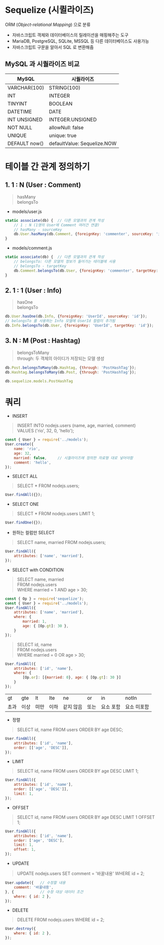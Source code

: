 # Sequelize (시퀼라이즈)
ORM (*Object-relational Mapping*) 으로 분류  
- 자바스크립트 객체와 데이터베이스의 릴레이션을 매핑해주는 도구 
- MariaDB, PostgreSQL, SQLite, MSSQL 등 다른 데이터베이스도 사용가능
- 자바스크립트 구문을 알아서 SQL 로 변환해줌

## MySQL 과 시퀄라이즈 비교
|MySQL|시퀄라이즈|
|---|---|
VARCHAR(100) | STRING(100)
INT | INTEGER
TINYINT | BOOLEAN
DATETIME | DATE
INT UNSIGNED | INTEGER.UNSIGNED
NOT NULL| allowNull: false
UNIQUE | unique: true
DEFAULT now() | defaultValue: Sequelize.NOW

# 테이블 간 관계 정의하기
## 1. 1 : N (User : Comment)
> hasMany  
belongsTo
- models/user.js
```javascript
static associate(db) {  // 다른 모델과의 관계 작성
    // 1 : N (1명의 User에 Comment 여러건 연결)
    // hasMany - sourceKey
    db.User.hasMany(db.Comment, {foreignKey: 'commenter', sourceKey: 'id'});
}
```
- models/comment.js
```javascript
static associate(db) {  // 다른 모델과의 관계 작성
    // belongsTo: 다른 모델의 정보가 들어가는 테이블에 사용
    // belongsTo - targetKey
    db.Comment.belongsTo(db.User, {foreignKey: 'commenter', targetKey: 'id'});
} 
```

## 2. 1 : 1 (User : Info)
> hasOne  
belongsTo
```javascript
db.User.hasOne(db.Info, {foreignKey: 'UserId', sourceKey: 'id'});
// belongsTo 를 사용하는 Info 모델에 UserId 컬럼이 추가됨
db.Info.belongsTo(db.User, {foreignKey: 'UserId', targetKey: 'id'});
```

## 3. N : M (Post : Hashtag)
> belongsToMany  
through: 두 객체의 아이디가 저장되는 모델 생성
```javascript
db.Post.belongsToMany(db.Hashtag, {through: 'PostHashTag'});
db.Hashtag.belongsToMany(db.Post, {through: 'PostHashTag'});
```

```javascript
db.sequelize.models.PostHashTag
```

# 쿼리
- INSERT
> INSERT INTO nodejs.users (name, age, married, comment)  
     VALUES ('rio', 32, 0, 'hello');
```javascript
const { User } = require('../models');
User.create({   
    name: 'rio',
    age: 32,
    married: false,     // 시퀄라이즈에 정의한 자료형 대로 넣어야함
    comment: 'hello',
});
```
- SELECT ALL
> SELECT * FROM nodejs.users;
```javascript
User.findAll({});
```
- SELECT ONE
> SELECT * FROM nodejs.users LIMIT 1;
```javascript
User.findOne({});
```
- 원하는 컬럼만 SELECT
>SELECT name, married FROM nodejs.users;
```javascript
User.findAll({
    attributes: ['name', 'married'],
});
```
- SELECT with CONDITION
>SELECT name, married  
FROM nodejs.users   
WHERE married = 1 AND age > 30;
```javascript
const { Op } = require('sequelize');
const { User } = require('../models');
User.findAll({
    attributes: ['name', 'married'],
    where: {
        married: 1,
        age: { [Op.gt]: 30 },
    }
});
```
>SELECT id, name  
FROM nodejs.users   
WHERE married = 0 OR age > 30;
```javascript
User.findAll({
    attributes: ['id', 'name'],
    where: {
        [Op.or]: [{married: 0}, age: { [Op.gt]: 30 }]
    }
});
```
|||||||||
|---|---|---|---|---|---|---|---|
|gt|gte|lt|lte|ne|or|in|notIn|
|초과|이상|미만|이하|같지 않음|또는|요소 포함|요소 미포함|
- 정렬
> SELECT id, name FROM users ORDER BY age DESC;
```javascript
User.findAll({
    attributes: ['id', 'name'],
    order: [['age', 'DESC']],
});
```
- LIMIT
> SELECT id, name FROM users ORDER BY age DESC LIMIT 1;
```javascript
User.findAll({
    attributes: ['id', 'name'],
    order: [['age', 'DESC']],
    limit: 1,
});
```
- OFFSET
> SELECT id, name FROM users ORDER BY age DESC LIMIT 1 OFFSET 1;
```javascript
User.findAll({
    attributes: ['id', 'name'],
    order: ['age', 'DESC'],
    limit: 1,
    offset: 1,
});
```
- UPDATE
> UPDATE nodejs.users SET comment = '바꿀내용' WHERE id = 2;
```javascript
User.update({   // 수정할 내용
    comment: '바꿀내용',
}, {            // 수정 대상 데이터 조건
    where: { id: 2 },
});
```
- DELETE
> DELETE FROM nodejs.users WHERE id = 2;
```javascript
User.destroy({
    where: { id: 2 },
});
```